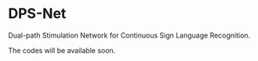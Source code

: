# DPS-Net
Dual-path Stimulation Network for Continuous Sign Language Recognition.

The codes will be available soon.
